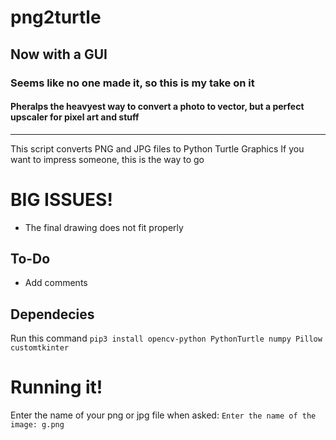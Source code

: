 # png2turtle
## Now with a GUI

### Seems like no one made it, so this is my take on it

#### Pheralps the heavyest way to convert a photo to vector, but a perfect upscaler for pixel art and stuff

---

This script converts PNG and JPG files to Python Turtle Graphics
If you want to impress someone, this is the way to go

# BIG **ISSUES!**
* The final drawing does not fit properly

## To-Do
* Add comments

## Dependecies
Run this command
    `pip3 install opencv-python PythonTurtle numpy Pillow customtkinter `
    
# Running it!
Enter the name of your png or jpg file when asked:
`Enter the name of the image: g.png`

